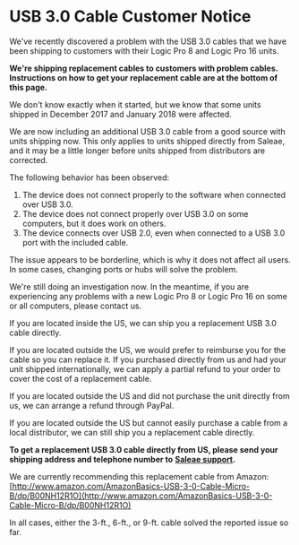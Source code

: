 # USB 3.0 Cable Customer Notice

We've recently discovered a problem with the USB 3.0 cables that we have been shipping to customers with their Logic Pro 8 and Logic Pro 16 units.

**We're shipping replacement cables to customers with problem cables. Instructions on how to get your replacement cable are at the bottom of this page.**

We don't know exactly when it started, but we know that some units shipped in December 2017 and January 2018 were affected.

We are now including an additional USB 3.0 cable from a good source with units shipping now. This only applies to units shipped directly from Saleae, and it may be a little longer before units shipped from distributors are corrected.

The following behavior has been observed:

1. The device does not connect properly to the software when connected over USB 3.0.
2. The device does not connect properly over USB 3.0 on some computers, but it does work on others.
3. The device connects over USB 2.0, even when connected to a USB 3.0 port with the included cable.

The issue appears to be borderline, which is why it does not affect all users. In some cases, changing ports or hubs will solve the problem.

We're still doing an investigation now. In the meantime, if you are experiencing any problems with a new Logic Pro 8 or Logic Pro 16 on some or all computers, please contact us.

If you are located inside the US, we can ship you a replacement USB 3.0 cable directly.

If you are located outside the US, we would prefer to reimburse you for the cable so you can replace it. If you purchased directly from us and had your unit shipped internationally, we can apply a partial refund to your order to cover the cost of a replacement cable.

If you are located outside the US and did not purchase the unit directly from us, we can arrange a refund through PayPal.

If you are located outside the US but cannot easily purchase a cable from a local distributor, we can still ship you a replacement cable directly.

**To get a replacement USB 3.0 cable directly from US, please send your shipping address and telephone number to** [**Saleae support**](https://contact.saleae.com/hc/en-us/requests/new)**.**

We are currently recommending this replacement cable from Amazon: [http://www.amazon.com/AmazonBasics-USB-3-0-Cable-Micro-B/dp/B00NH12R1O](http://www.amazon.com/AmazonBasics-USB-3-0-Cable-Micro-B/dp/B00NH12R1O)

In all cases, either the 3-ft., 6-ft., or 9-ft. cable solved the reported issue so far.

